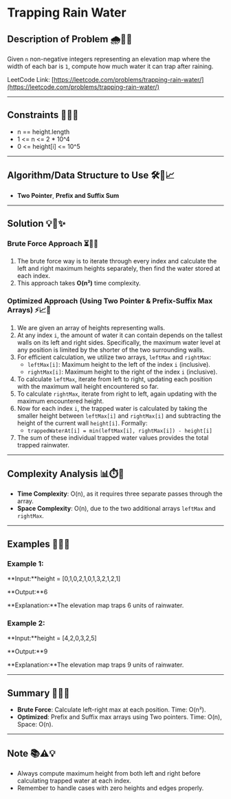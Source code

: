 
# Trapping Rain Water

## Description of Problem 🌧️🌊📐

Given `n` non-negative integers representing an elevation map where the width of each bar is `1`, compute how much water it can trap after raining.

LeetCode Link: [https://leetcode.com/problems/trapping-rain-water/](https://leetcode.com/problems/trapping-rain-water/)

---

## Constraints 📏🚧🧱

- n == height.length
- 1 <= n <= 2 * 10^4
- 0 <= height[i] <= 10^5

---

## Algorithm/Data Structure to Use 🛠️🧠📈

- **Two Pointer**, **Prefix and Suffix Sum**

---

## Solution 💡🚀✨

### Brute Force Approach ⏳🔨🧱

1. The brute force way is to iterate through every index and calculate the left and right maximum heights separately, then find the water stored at each index.
2. This approach takes **O(n²)** time complexity.

### Optimized Approach (Using Two Pointer & Prefix-Suffix Max Arrays) ⚡📈🏹

1. We are given an array of heights representing walls.
2. At any index `i`, the amount of water it can contain depends on the tallest walls on its left and right sides. Specifically, the maximum water level at any position is limited by the shorter of the two surrounding walls.
3. For efficient calculation, we utilize two arrays, `leftMax` and `rightMax`:
   - `leftMax[i]`: Maximum height to the left of the index `i` (inclusive).
   - `rightMax[i]`: Maximum height to the right of the index `i` (inclusive).
4. To calculate `leftMax`, iterate from left to right, updating each position with the maximum wall height encountered so far.
5. To calculate `rightMax`, iterate from right to left, again updating with the maximum encountered height.
6. Now for each index `i`, the trapped water is calculated by taking the smaller height between `leftMax[i]` and `rightMax[i]` and subtracting the height of the current wall `height[i]`. Formally:
   - `trappedWaterAt[i] = min(leftMax[i], rightMax[i]) - height[i]`
7. The sum of these individual trapped water values provides the total trapped rainwater.

---

## Complexity Analysis 📊⏱️🚦

- **Time Complexity**: O(n), as it requires three separate passes through the array.
- **Space Complexity**: O(n), due to the two additional arrays `leftMax` and `rightMax`.

---

## Examples 🧩🔎🎯

### Example 1:

**Input:**height = [0,1,0,2,1,0,1,3,2,1,2,1]

**Output:**6

**Explanation:**The elevation map traps 6 units of rainwater.

### Example 2:

**Input:**height = [4,2,0,3,2,5]

**Output:**9

**Explanation:**The elevation map traps 9 units of rainwater.

---

## Summary 📌✅📘

- **Brute Force**: Calculate left-right max at each position. Time: O(n²).
- **Optimized**: Prefix and Suffix max arrays using Two pointers. Time: O(n), Space: O(n).

---

## Note 📚⚠️💡

- Always compute maximum height from both left and right before calculating trapped water at each index.
- Remember to handle cases with zero heights and edges properly.
